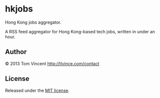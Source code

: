 # hkjobs

Hong Kong jobs aggregator.

A RSS feed aggregator for Hong Kong-based tech jobs, written in under an hour.

## Author

© 2013 Tom Vincent <http://tlvince.com/contact>

## License

Released under the [MIT license](http://tlvince.mit-license.org).
